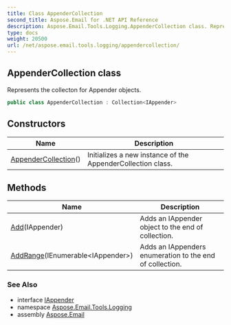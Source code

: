 ```yaml
---
title: Class AppenderCollection
second_title: Aspose.Email for .NET API Reference
description: Aspose.Email.Tools.Logging.AppenderCollection class. Represents the collecton for Appender objects
type: docs
weight: 20500
url: /net/aspose.email.tools.logging/appendercollection/
---
```

## AppenderCollection class

Represents the collecton for Appender objects.

```csharp
public class AppenderCollection : Collection<IAppender>
```

## Constructors

| Name | Description |
| --- | --- |
| [AppenderCollection](appendercollection/)() | Initializes a new instance of the AppenderCollection class. |

## Methods

| Name | Description |
| --- | --- |
| [Add](../../aspose.email.tools.logging/appendercollection/add/#add)(IAppender) | Adds an IAppender object to the end of collection. |
| [AddRange](../../aspose.email.tools.logging/appendercollection/addrange/)(IEnumerable&lt;IAppender&gt;) | Adds an IAppenders enumeration to the end of collection. |

### See Also

* interface [IAppender](../iappender/)
* namespace [Aspose.Email.Tools.Logging](../../aspose.email.tools.logging/)
* assembly [Aspose.Email](../../)



